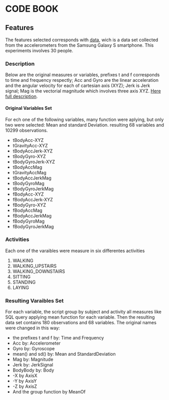 # CODE BOOK
## Features
The features selected corresponds with [data](https://d396qusza40orc.cloudfront.net/getdata%2Fprojectfiles%2FUCI%20HAR%20Dataset.zip), wich is a data set collected from the accelerometers from the Samsung Galaxy S smartphone. This experiments involves 30 people.
### Description
Below are the original measures or variables, prefixes t and f corresponds to time and frequency respectly; Acc and Gyro are the linear acceleration and the angular velocity for each of cartesian axis (XYZ); Jerk is Jerk signal; Mag is the vectorial magnitude which involves three axis XYZ. [Here full description](http://archive.ics.uci.edu/ml/datasets/Human+Activity+Recognition+Using+Smartphones).  

#### Original Variables Set  
For ech one of the following variables, many function were aplying, but only two were selected: Mean  and standard Deviation. resulting 68 variables and 10299 observations.    

- tBodyAcc-XYZ  
- tGravityAcc-XYZ  
- tBodyAccJerk-XYZ  
- tBodyGyro-XYZ  
- tBodyGyroJerk-XYZ  
- tBodyAccMag  
- tGravityAccMag  
- tBodyAccJerkMag  
- tBodyGyroMag  
- tBodyGyroJerkMag  
- fBodyAcc-XYZ  
- fBodyAccJerk-XYZ  
- fBodyGyro-XYZ  
- fBodyAccMag  
- fBodyAccJerkMag  
- fBodyGyroMag  
- fBodyGyroJerkMag  

### Activities
Each one of the varaibles were measure in six differentes activities  

1. WALKING  
2. WALKING_UPSTAIRS  
3. WALKING_DOWNSTAIRS  
4. SITTING  
5. STANDING  
6. LAYING  

### Resulting Varaibles Set
For each variable, the script group by subject and activity all measures like SQL query applying mean function for each variable. Then the resulting data set contains 180 observations and 68 variables. The original names were changed in this way:  
- the prefixes t and f by: Time and Frequency  
- Acc by: Accelerometer  
- Gyro by: Gyroscope  
- mean() and sd() by: Mean and StandardDeviation  
- Mag by: Magnitude  
- Jerk by: JerkSignal  
- BodyBody by: Body  
- -X by AxisX  
- -Y by AxisY 
- -Z by AxisZ  
- And the group function by MeanOf




